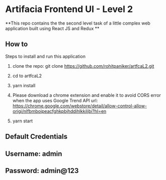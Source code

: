 # Artifacia Frontend UI - Level 2

**This repo contains the the second level task of a little complex web application built using React JS and Redux **

## How to

Steps to install and run this application

1. clone the repo: git clone https://github.com/rohitpaniker/artfcaL2.git

2. cd to artfcaL2

3. yarn install

4. Please download a chrome extension and enable it to avoid CORS error when the app uses Google Trend API
url: https://chrome.google.com/webstore/detail/allow-control-allow-origi/nlfbmbojpeacfghkpbjhddihlkkiljbi?hl=en

5. yarn start

## Default Credentials

## Username: admin
## Password: admin@123
